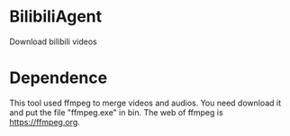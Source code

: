 # BilibiliAgent
Download bilibili videos

# Dependence
This tool used ffmpeg to merge videos and audios. You need download it and put the file "ffmpeg.exe" in bin. The web of ffmpeg is https://ffmpeg.org.